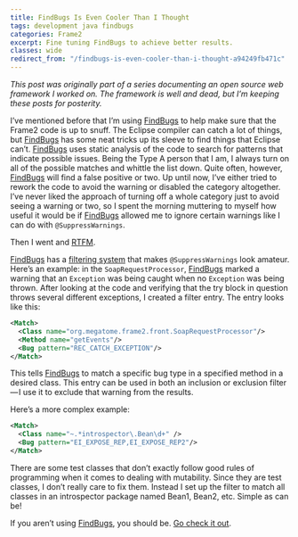 ```yaml
---
title: FindBugs Is Even Cooler Than I Thought
tags: development java findbugs
categories: Frame2
excerpt: Fine tuning FindBugs to achieve better results.
classes: wide
redirect_from: "/findbugs-is-even-cooler-than-i-thought-a94249fb471c"
---
```


_This post was originally part of a series documenting an open source web framework I worked on. The framework is well and dead, but I’m keeping these posts for posterity._

I’ve mentioned before that I’m using [FindBugs](http://findbugs.sourceforge.net/index.html) to help make sure that the Frame2 code is up to snuff. The Eclipse compiler can catch a lot of things, but [FindBugs](http://findbugs.sourceforge.net/index.html) has some neat tricks up its sleeve to find things that Eclipse can’t. [FindBugs](http://findbugs.sourceforge.net/index.html) uses static analysis of the code to search for patterns that indicate possible issues. Being the Type A person that I am, I always turn on all of the possible matches and whittle the list down. Quite often, however, [FindBugs](http://findbugs.sourceforge.net/index.html) will find a false positive or two. Up until now, I’ve either tried to rework the code to avoid the warning or disabled the category altogether. I’ve never liked the approach of turning off a whole category just to avoid seeing a warning or two, so I spent the morning muttering to myself how useful it would be if [FindBugs](http://findbugs.sourceforge.net/index.html) allowed me to ignore certain warnings like I can do with `@SuppressWarnings`.

Then I went and [RTFM](http://findbugs.sourceforge.net/manual/index.html).

[FindBugs](http://findbugs.sourceforge.net/index.html) has a [filtering system](http://findbugs.sourceforge.net/manual/filter.html) that makes `@SuppressWarnings` look amateur. Here’s an example: in the `SoapRequestProcessor`, [FindBugs](http://findbugs.sourceforge.net/index.html) marked a warning that an `Exception` was being caught when no `Exception` was being thrown. After looking at the code and verifying that the try block in question throws several different exceptions, I created a filter entry. The entry looks like this:

```xml    
<Match>
  <Class name="org.megatome.frame2.front.SoapRequestProcessor"/>
  <Method name="getEvents"/>
  <Bug pattern="REC_CATCH_EXCEPTION"/>
</Match>
```

This tells [FindBugs](http://findbugs.sourceforge.net/index.html) to match a specific bug type in a specified method in a desired class. This entry can be used in both an inclusion or exclusion filter — I use it to exclude that warning from the results.

Here’s a more complex example:

```xml
<Match>
  <Class name="~.*introspector\.Bean\d+" />
  <Bug pattern="EI_EXPOSE_REP,EI_EXPOSE_REP2"/>
</Match>
```

There are some test classes that don’t exactly follow good rules of programming when it comes to dealing with mutability. Since they are test classes, I don’t really care to fix them. Instead I set up the filter to match all classes in an introspector package named Bean1, Bean2, etc. Simple as can be!

If you aren’t using [FindBugs](http://findbugs.sourceforge.net/index.html), you should be. [Go check it out](http://findbugs.sourceforge.net/index.html).
